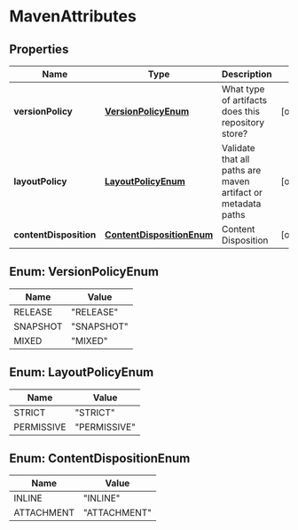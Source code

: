 
# MavenAttributes

## Properties
Name | Type | Description | Notes
------------ | ------------- | ------------- | -------------
**versionPolicy** | [**VersionPolicyEnum**](#VersionPolicyEnum) | What type of artifacts does this repository store? |  [optional]
**layoutPolicy** | [**LayoutPolicyEnum**](#LayoutPolicyEnum) | Validate that all paths are maven artifact or metadata paths |  [optional]
**contentDisposition** | [**ContentDispositionEnum**](#ContentDispositionEnum) | Content Disposition |  [optional]


<a name="VersionPolicyEnum"></a>
## Enum: VersionPolicyEnum
Name | Value
---- | -----
RELEASE | &quot;RELEASE&quot;
SNAPSHOT | &quot;SNAPSHOT&quot;
MIXED | &quot;MIXED&quot;


<a name="LayoutPolicyEnum"></a>
## Enum: LayoutPolicyEnum
Name | Value
---- | -----
STRICT | &quot;STRICT&quot;
PERMISSIVE | &quot;PERMISSIVE&quot;


<a name="ContentDispositionEnum"></a>
## Enum: ContentDispositionEnum
Name | Value
---- | -----
INLINE | &quot;INLINE&quot;
ATTACHMENT | &quot;ATTACHMENT&quot;



